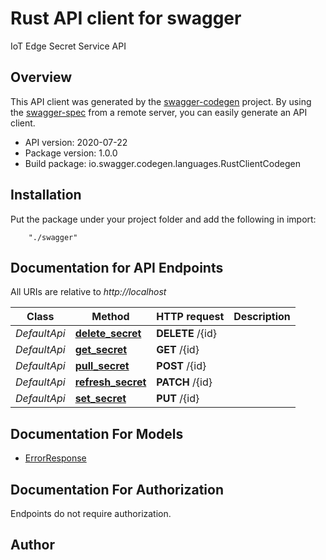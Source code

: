 # Rust API client for swagger

IoT Edge Secret Service API

## Overview
This API client was generated by the [swagger-codegen](https://github.com/swagger-api/swagger-codegen) project.  By using the [swagger-spec](https://github.com/swagger-api/swagger-spec) from a remote server, you can easily generate an API client.

- API version: 2020-07-22
- Package version: 1.0.0
- Build package: io.swagger.codegen.languages.RustClientCodegen

## Installation
Put the package under your project folder and add the following in import:
```
    "./swagger"
```

## Documentation for API Endpoints

All URIs are relative to *http://localhost*

Class | Method | HTTP request | Description
------------ | ------------- | ------------- | -------------
*DefaultApi* | [**delete_secret**](docs/DefaultApi.md#delete_secret) | **DELETE** /{id} | 
*DefaultApi* | [**get_secret**](docs/DefaultApi.md#get_secret) | **GET** /{id} | 
*DefaultApi* | [**pull_secret**](docs/DefaultApi.md#pull_secret) | **POST** /{id} | 
*DefaultApi* | [**refresh_secret**](docs/DefaultApi.md#refresh_secret) | **PATCH** /{id} | 
*DefaultApi* | [**set_secret**](docs/DefaultApi.md#set_secret) | **PUT** /{id} | 


## Documentation For Models

 - [ErrorResponse](docs/ErrorResponse.md)


## Documentation For Authorization
 Endpoints do not require authorization.


## Author



